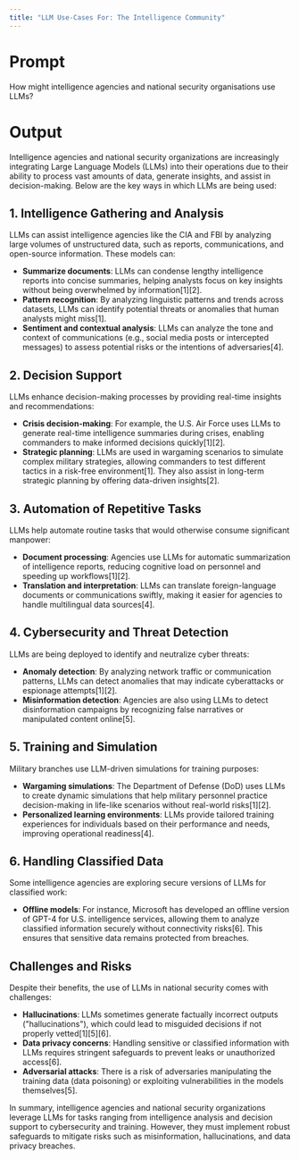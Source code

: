 ```yaml
---
title: "LLM Use-Cases For: The Intelligence Community"
---
```


# Prompt

How might intelligence agencies and national security organisations use LLMs?

# Output

Intelligence agencies and national security organizations are increasingly integrating Large Language Models (LLMs) into their operations due to their ability to process vast amounts of data, generate insights, and assist in decision-making. Below are the key ways in which LLMs are being used:

## **1. Intelligence Gathering and Analysis**
LLMs can assist intelligence agencies like the CIA and FBI by analyzing large volumes of unstructured data, such as reports, communications, and open-source information. These models can:
- **Summarize documents**: LLMs can condense lengthy intelligence reports into concise summaries, helping analysts focus on key insights without being overwhelmed by information[1][2].
- **Pattern recognition**: By analyzing linguistic patterns and trends across datasets, LLMs can identify potential threats or anomalies that human analysts might miss[1].
- **Sentiment and contextual analysis**: LLMs can analyze the tone and context of communications (e.g., social media posts or intercepted messages) to assess potential risks or the intentions of adversaries[4].

## **2. Decision Support**
LLMs enhance decision-making processes by providing real-time insights and recommendations:
- **Crisis decision-making**: For example, the U.S. Air Force uses LLMs to generate real-time intelligence summaries during crises, enabling commanders to make informed decisions quickly[1][2].
- **Strategic planning**: LLMs are used in wargaming scenarios to simulate complex military strategies, allowing commanders to test different tactics in a risk-free environment[1]. They also assist in long-term strategic planning by offering data-driven insights[2].

## **3. Automation of Repetitive Tasks**
LLMs help automate routine tasks that would otherwise consume significant manpower:
- **Document processing**: Agencies use LLMs for automatic summarization of intelligence reports, reducing cognitive load on personnel and speeding up workflows[1][2].
- **Translation and interpretation**: LLMs can translate foreign-language documents or communications swiftly, making it easier for agencies to handle multilingual data sources[4].

## **4. Cybersecurity and Threat Detection**
LLMs are being deployed to identify and neutralize cyber threats:
- **Anomaly detection**: By analyzing network traffic or communication patterns, LLMs can detect anomalies that may indicate cyberattacks or espionage attempts[1][2].
- **Misinformation detection**: Agencies are also using LLMs to detect disinformation campaigns by recognizing false narratives or manipulated content online[5].

## **5. Training and Simulation**
Military branches use LLM-driven simulations for training purposes:
- **Wargaming simulations**: The Department of Defense (DoD) uses LLMs to create dynamic simulations that help military personnel practice decision-making in life-like scenarios without real-world risks[1][2].
- **Personalized learning environments**: LLMs provide tailored training experiences for individuals based on their performance and needs, improving operational readiness[4].

## **6. Handling Classified Data**
Some intelligence agencies are exploring secure versions of LLMs for classified work:
- **Offline models**: For instance, Microsoft has developed an offline version of GPT-4 for U.S. intelligence services, allowing them to analyze classified information securely without connectivity risks[6]. This ensures that sensitive data remains protected from breaches.
  
## **Challenges and Risks**
Despite their benefits, the use of LLMs in national security comes with challenges:
- **Hallucinations**: LLMs sometimes generate factually incorrect outputs ("hallucinations"), which could lead to misguided decisions if not properly vetted[1][5][6].
- **Data privacy concerns**: Handling sensitive or classified information with LLMs requires stringent safeguards to prevent leaks or unauthorized access[6].
- **Adversarial attacks**: There is a risk of adversaries manipulating the training data (data poisoning) or exploiting vulnerabilities in the models themselves[5].

In summary, intelligence agencies and national security organizations leverage LLMs for tasks ranging from intelligence analysis and decision support to cybersecurity and training. However, they must implement robust safeguards to mitigate risks such as misinformation, hallucinations, and data privacy breaches.

 